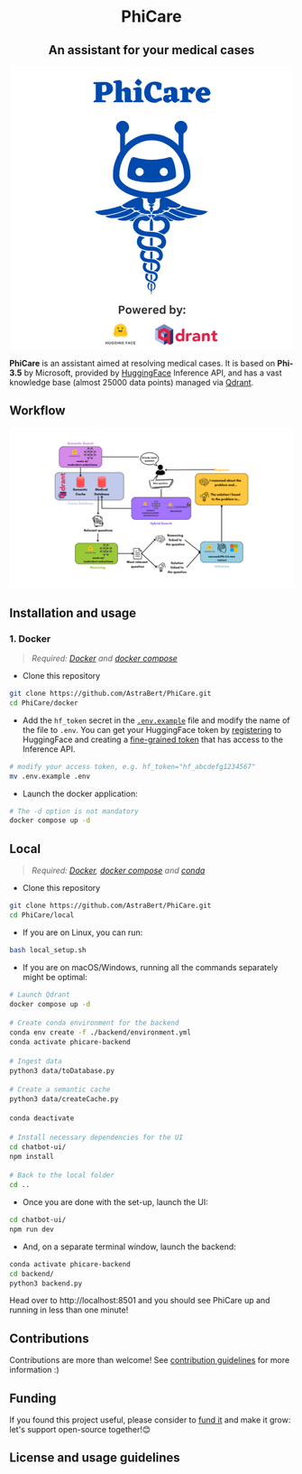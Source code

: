 <h1 align="center">PhiCare</h1>
<h2 align="center">An assistant for your medical cases</h2>
<div align="center">
    <img src="./PhiCare.png" alt="PhiCare Logo">
</div>

**PhiCare** is an assistant aimed at resolving medical cases. It is based on **Phi-3.5** by Microsoft, provided by [HuggingFace](https://huggingface.co) Inference API, and has a vast knowledge base (almost 25000 data points) managed via [Qdrant](https://qdrant.tech).

## Workflow

![PhiCare Workflow](./PhiCare_workflow.png)

## Installation and usage

### 1. Docker

> _Required: [Docker](https://docs.docker.com/desktop/) and [docker compose](https://docs.docker.com/compose/)_

- Clone this repository

```bash
git clone https://github.com/AstraBert/PhiCare.git
cd PhiCare/docker
```

- Add the `hf_token` secret in the [`.env.example`](./docker/.env.example) file and modify the name of the file to `.env`. You can get your HuggingFace token by [registering](https://huggingface.co/join) to HuggingFace and creating a [fine-grained token](https://huggingface.co/settings/tokens) that has access to the Inference API.

```bash
# modify your access token, e.g. hf_token="hf_abcdefg1234567"
mv .env.example .env
```

- Launch the docker application:

```bash
# The -d option is not mandatory
docker compose up -d
```

## Local

> _Required: [Docker](https://docs.docker.com/desktop/), [docker compose](https://docs.docker.com/compose/) and [conda](https://anaconda.org/anaconda/conda)_

- Clone this repository

```bash
git clone https://github.com/AstraBert/PhiCare.git
cd PhiCare/local
```

- If you are on Linux, you can run:

```bash
bash local_setup.sh
```

- If you are on macOS/Windows, running all the commands separately might be optimal:

```bash
# Launch Qdrant
docker compose up -d

# Create conda environment for the backend
conda env create -f ./backend/environment.yml
conda activate phicare-backend

# Ingest data
python3 data/toDatabase.py

# Create a semantic cache
python3 data/createCache.py

conda deactivate

# Install necessary dependencies for the UI
cd chatbot-ui/
npm install

# Back to the local folder
cd ..
```

- Once you are done with the set-up, launch the UI:

```bash
cd chatbot-ui/
npm run dev
```

- And, on a separate terminal window, launch the backend:

```bash
conda activate phicare-backend
cd backend/
python3 backend.py
```

Head over to http://localhost:8501 and you should see PhiCare up and running in less than one minute!

## Contributions

Contributions are more than welcome! See [contribution guidelines](./CONTRIBUTING.md) for more information :)

## Funding

If you found this project useful, please consider to [fund it](https://github.com/sponsors/AstraBert) and make it grow: let's support open-source together!😊

## License and usage guidelines




